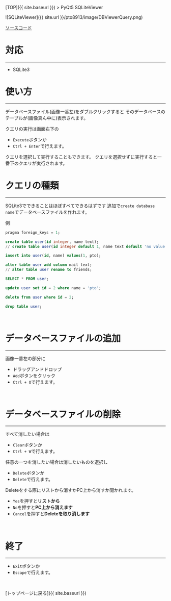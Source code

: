 [TOP]({{ site.baseurl }}) > PyQt5 SQLiteViewer

![SQLiteViewer]({{ site.url }}/pto8913/image/DBViewerQuery.png)

[ソースコード](https://github.com/pto8913/PyQt5-s-tools/tree/master/DBViewer)

# 対応

---

* SQLite3

# 使い方

---

データベースファイル(画像一番左)をダブルクリックすると
そのデータベースのテーブルが(画像真ん中に)表示されます。

クエリの実行は画面右下の
* `Execute`ボタンか
* `Ctrl + Enter`で行えます。

クエリを選択して実行することもできます。
クエリを選択せずに実行すると一番下のクエリが実行されます。
<br>



# クエリの種類

---

SQLite3でできることはほぼすべてできるはずです
追加で`create database name`でデータベースファイルを作れます。

例
```SQL
pragma foreign_keys = 1;

create table user(id integer, name text);
// create table user(id integer default 1, name text default 'no value')

insert into user(id, name) values(1, pto);

alter table user add column mail text;
// alter table user rename to friends;

SELECT * FROM user;

update user set id = 2 where name = 'pto';

delete from user where id = 2;

drop table user;
```
<br>



# データベースファイルの追加

---

画像一番左の部分に
* ドラッグアンドドロップ
* `Add`ボタンをクリック
* `Ctrl + O`で行えます。
<br>



# データベースファイルの削除

---

すべて消したい場合は
* `Clear`ボタンか
* `Ctrl + W`で行えます。

任意の一つを消したい場合は消したいものを選択し
* `Delete`ボタンか
* `Delete`で行えます。

Deleteをする際にリストから消すかPC上から消すか聞かれます。
* `Yes`を押すと**リストから**
* `No`を押すと**PC上から消えます**
* `Cancel`を押すと**Deleteを取り消します**
<br>



# 終了

---

* `Exit`ボタンか
* `Escape`で行えます。
<br>



[トップページに戻る]({{ site.baseurl }})